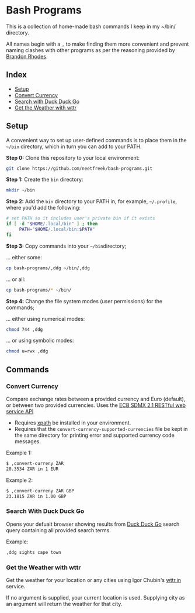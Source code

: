 # Bash Programs

This is a collection of home-made bash commands I keep in my ~/bin/ directory.

All names begin with a `,` to make finding them more convenient and prevent naming clashes with other programs as per the reasoning provided by [Brandon Rhodes](https://rhodesmill.org/brandon/2009/commands-with-comma/).

## Index

- [Setup](##-setup)
- [Convert Currency](###convert-currency)
- [Search with Duck Duck Go](###-search-with-duck-duck-go)
- [Get the Weather with wttr](###-get-the-weather-with-wttr)

## Setup

A convenient way to set up user-defined commands is to place them in the `~/bin` directory, which in turn you can add to your PATH.

**Step 0:** Clone this repository to your local environment:

```bash
git clone https://github.com/neetfreek/bash-programs.git
```

**Step 1:** Create the `bin` directory:

```bash
mkdir ~/bin
```

**Step 2:** Add the `bin` directory to your PATH in, for example, `~/.profile`, where you'd add the following:

```bash
# set PATH so it includes user's private bin if it exists
if [ -d "$HOME/.local/bin" ] ; then
     PATH="$HOME/.local/bin:$PATH"
fi
```

**Step 3:** Copy commands into your `~/bin`directory;

... either some:

```bash
cp bash-programs/,ddg ~/bin/,ddg
```

... or all:

```bash
cp bash-programs/* ~/bin/
```

**Step 4:** Change the file system modes (user permissions) for the commands;

... either using numerical modes:

```bash
chmod 744 ,ddg
```

... or using symbolic modes:

```bash
chmod u=rwx ,ddg
```

## Commands

### Convert Currency

Compare exchange rates between a provided currency and Euro (default), or between two provided currencies. Uses the [ECB SDMX 2.1 RESTful web service API](https://sdw-wsrest.ecb.europa.eu/)

- Requires [xpath](https://manpages.ubuntu.com/manpages/precise/en/man1/xpath.1p.html) be installed in your environment.
- Requires that the `convert-currency-supported-currencies` file be kept in the same directory for printing error and supported currency code messages.

Example 1:

```bash
$ ,convert-curreny ZAR
20.3534 ZAR in 1 EUR
```

Example 2:

```bash
$ ,convert-curreny ZAR GBP
23.1815 ZAR in 1.00 GBP
```

### Search With Duck Duck Go

Opens your defualt browser showing results from [Duck Duck Go](https://duckduckgo.com/) search query containing all provided search terms.

Example:

```bash
,ddg sights cape town
```

### Get the Weather with wttr

Get the weather for your location or any cities using Igor Chubin's [wttr.in](https://github.com/chubin/wttr.in) service.

If no argument is supplied, your current location is used. Supplying city as an argument will return the weather for that city.
